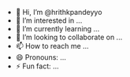 - 👋 Hi, I’m @hrithkpandeyyo
- 👀 I’m interested in ...
- 🌱 I’m currently learning ...
- 💞️ I’m looking to collaborate on ...
- 📫 How to reach me ...
- 😄 Pronouns: ...
- ⚡ Fun fact: ...

<!---
hrithkpandeyyo/hrithkpandeyyo is a ✨ special ✨ repository because its `README.md` (this file) appears on your GitHub profile.
You can click the Preview link to take a look at your changes.
--->
